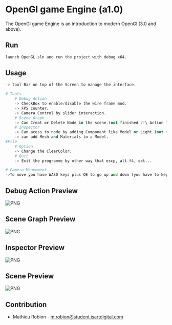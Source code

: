 # OpenGl game Engine (a1.0)

The OpenGl game Engine is an introduction to modern OpenGl (3.0 and above).

## Run

```bash
launch OpenGL.sln and run the project with debug x64.
```

## Usage

```python
-> tool Bar on top of the Screen to manage the interface.

# Tools
    # Debug Action
    -> CheckBox to enable/disable the wire frame mod.
    -> FPS counter.
    -> Camera Control by slider interaction.
    # Scene Graph
    -> Can Creat or Delete Node in the scene.(not finished /!\ Action like parent or swaping nodes are not implemented)
    # Inspector
    -> Can acess to node by adding Component like Model or Light.(not finished /!\ Only Directional Ligh is really implemented)
    -> can add Mesh and Materials to a Model.
#File
    # Option
    -> Change the ClearColor.
    # Quit
    -> Exit the programme by other way that escp, alt-f4, ect...

# Camera Mouvement
->To move you have WASD keys plus QE to go up and down (you have to kepp right clicked to move)
```

## Debug Action Preview
![PNG](./OpenGL/Resources/Screenshots/01.png)
## Scene Graph Preview
![PNG](./OpenGL/Resources/Screenshots/02.png)
## Inspector Preview
![PNG](./OpenGL/Resources/Screenshots/03.png)

## Scene Preview
![PNG](./OpenGL/Resources/Screenshots/04.png)

## Contribution
- Mathieu Robion - m.robion@student.isartdigital.com
